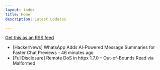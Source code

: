 ```yaml
---
layout: index
title: Home
description: Latest Updates

---
```


[Get this as an RSS feed](/feed.rss)

<!-- SecOps start -->

- [HackerNews] WhatsApp Adds AI-Powered Message Summaries for Faster Chat Previews - 46 minutes ago
- [FullDisclosure] Remote DoS in httpx 1.7.0 – Out-of-Bounds Read via Malformed <title> Tag - 2 hours ago
- [RegisterSoftware] Japanese company using mee-AI-ow to detect stressed cats - 3 hours ago
- [BleepingComputer] Hacker 'IntelBroker' charged in US for global data theft breaches - 4 hours ago
- [BleepingComputer] British hacker 'IntelBroker' charged with $25M in cybercrime damages - 5 hours ago
- [GrahamCluley] Smashing Security podcast #423: Operation Endgame, deepfakes, and dead slugs - 5 hours ago
- [1Password] 1Password application becomes unresponsive after certain navigation sequences - 7 hours ago
- [BleepingComputer] Hackers turn ScreenConnect into malware using Authenticode stuffing - 8 hours ago
- [RegisterSec] Citrix bleeds again: This time a zero-day exploited - patch now - 9 hours ago
- [BleepingComputer] Hackers abuse Microsoft ClickOnce and AWS services for stealthy attacks - 10 hours ago
- [BleepingComputer] New wave of ‘fake interviews’ use 35 npm packages to spread malware - 11 hours ago
- [RegisterSec] Amazon's Ring can now use AI to 'learn the routines of your residence' - 12 hours ago
- [RegisterSoftware] Cosmoe: New C++ toolkit for building native Wayland apps - 12 hours ago
- [RegisterSec] Computer vision research feeds surveillance tech as patent links spike 5× - 12 hours ago
- [BleepingComputer] Google releases Gemini CLI with free Gemini 2.5 Pro - 12 hours ago
- [RegisterSec] Supply chain attacks surge with orgs 'flying blind' about dependencies - 13 hours ago
- [BleepingComputer] Citrix warns of NetScaler vulnerability exploited in DoS attacks - 13 hours ago
- [HackerNews] nOAuth Vulnerability Still Affects 9% of Microsoft Entra SaaS Apps Two Years After Discovery - 13 hours ago
- [BleepingComputer] WinRAR patches bug letting malware launch from extracted archives - 13 hours ago
- [RegisterSoftware] Hyperscalers to eat 61% of global datacenter capacity by decade's end - 14 hours ago
- [BleepingComputer] New 'CitrixBleed 2' NetScaler flaw let hackers hijack sessions - 14 hours ago
- [HackerNews] Citrix Releases Emergency Patches for Actively Exploited CVE-2025-6543 in NetScaler ADC - 14 hours ago
- [RegisterSec] French cybercrime police arrest five suspected BreachForums admins - 15 hours ago
- [CloudFlare] SCL (Santiago) on 2025-07-02 - 15 hours ago
- [BleepingComputer] BreachForums hacking forum operators reportedly arrested in France - 16 hours ago
- [RegisterSoftware] CloudBees CEO says customers are slowing down on 'black box' code from AIs - 16 hours ago
- [HIBP] Have Fun Teaching - 27,126 breached accounts - 16 hours ago
- [HIBP] Robinsons Malls - 195,597 breached accounts - 16 hours ago
- [RegisterSoftware] Microsoft dangles extended Windows 10 support in exchange for Reward Points - 17 hours ago
- [SecurityWeek] Thousands of SaaS Apps Could Still Be Susceptible to nOAuth - 17 hours ago
- [HackerNews] Citrix Bleed 2 Flaw Enables Token Theft; SAP GUI Flaws Risk Sensitive Data Exposure - 17 hours ago
- [SecurityWeek] Microsoft Offers Free Windows 10 Extended Security Update Options as EOS Nears - 17 hours ago
- [SecurityWeek] Hackers Abuse ConnectWise to Hide Malware - 18 hours ago
- [RegisterSoftware] Anthropic: All the major AI models will blackmail us if pushed hard enough - 18 hours ago
- [RegisterSoftware] Germany asks if US hyperscalers hold keys to AI kingdom - 19 hours ago
- [SecurityWeek] SonicWall Warns of Trojanized NetExtender Stealing User Information - 19 hours ago
- [SecurityWeek] Why Sincerity Is a Strategic Asset in Cybersecurity - 19 hours ago
- [SecurityWeek] New Vulnerabilities Expose Millions of Brother Printers to Hacking - 19 hours ago
- [HackerNews] Beware the Hidden Risk in Your Entra Environment - 19 hours ago
- [HackerNews] Pro-Iranian Hacktivist Group Leaks Personal Records from the 2024 Saudi Games - 19 hours ago
- [GrahamCluley] Cybercrime is surging across Africa - 19 hours ago
- [SecurityWeek] Code Execution Vulnerability Patched in GitHub Enterprise Server - 20 hours ago
- [RegisterSoftware] Brit politicians question Fujitsu's continued role in public sector contracts - 20 hours ago
- [SecurityWeek] Chrome 138, Firefox 140 Patch Multiple Vulnerabilities - 20 hours ago
- [HackerNews] SonicWall NetExtender Trojan and ConnectWise Exploits Used in Remote Access Attacks - 21 hours ago
- [RegisterSec] UK govt dept website that campaigns against encryption hijacked to advertise ... payday loans - 21 hours ago
- [SecurityWeek] Mainline Health, Select Medical Each Disclose Data Breaches Impacting 100,000 People - 21 hours ago
- [RegisterSoftware] Bank of England expands data and cloud framework by £26.7 million after revising data strategy - 22 hours ago
- [HackerNews] North Korea-linked Supply Chain Attack Targets Developers with 35 Malicious npm Packages - 22 hours ago
- [RegisterSoftware] HPE Aruba boasts that when network problems come along, its AI will whip them into shape - 22 hours ago
- [SecurityWeek] Russian APT Hits Ukrainian Government With New Malware via Signal - 23 hours ago
- [RegisterSoftware] Anthropic won't fix a bug in its SQLite MCP server - 1 day ago
- [CloudFlare] SIN (Singapore) on 2025-07-02 - 1 day ago
- [CloudFlare] SIN (Singapore) on 2025-07-03 - 1 day ago
- [HackerNews] Microsoft Extends Windows 10 Security Updates for One Year with New Enrollment Options - 1 day ago
- [RegisterSoftware] Tesla Robotaxi videos show Elon's way behind Waymo - 1 day ago
- [BleepingComputer] Google rolls out text-to-image model Imagen 4 for free - 1 day ago
- [BleepingComputer] Claude catches up to ChatGPT with built-in memory support - 1 day ago
- [RegisterSoftware] Just say no to NO FAKES Act, EFF argues - 1 day ago
- [BleepingComputer] Google Cloud donates A2A AI protocol to the Linux Foundation - 1 day ago
- [RegisterSec] Don't panic, but it's only a matter of time before critical 'CitrixBleed 2' is under attack - 1 day ago
- [RegisterSoftware] Psylo browser tries to obscure digital fingerprints by giving every tab its own IP address - 1 day ago
- [RegisterSec] Psylo browser tries to obscure digital fingerprints by giving every tab its own IP address - 1 day ago
- [BleepingComputer] SonicWall warns of trojanized NetExtender stealing VPN logins - 1 day ago
- [RegisterSoftware] LLMs can hoover up data from books, judge rules - 1 day ago
- [HackerNews] New U.S. Visa Rule Requires Applicants to Set Social Media Account Privacy to Public - 1 day ago
- [BleepingComputer] Windows 10 KB5061087 update released with 13 changes and fixes - 1 day ago
- [RegisterSoftware] Mozilla rolls out Firefox 140 with ESR status and fresh features - 1 day ago
- [RegisterSec] Beware of fake SonicWall VPN app that steals users' credentials - 1 day ago
- [CloudFlare] FRA (Frankfurt) on 2025-06-27 - 1 day ago
- [GrahamCluley] The AI Fix #56: ChatGPT traps man in a cult of one, and AI is actually stupid - 1 day ago
- [BleepingComputer] Trezor’s support platform abused in crypto theft phishing attacks - 1 day ago
- [BleepingComputer] Windows 10 users can get extended security updates using Microsoft points - 1 day ago
- [BleepingComputer] Microsoft fixes known issue that breaks Windows 11 updates - 1 day ago
- [RegisterSoftware] HPE puts all its chips in the agentic AI pot - 1 day ago
- [IT Governance] How to Write a GDPR Data Privacy Notice – Updated Guide and Template for 2025 - 1 day ago
- [BleepingComputer] New FileFix attack weaponizes Windows File Explorer for stealthy commands - 1 day ago
- [RegisterSec] The vulnerability management gap no one talks about - 1 day ago
- [BleepingComputer] How Today’s Pentest Models Compare and Why Continuous Wins - 1 day ago
- [RegisterSoftware] AI may be after your job, but this AI agent promises to help you get a new one - 1 day ago
- [BleepingComputer] FileFix attack weaponizes Windows File Explorer for stealthy commands - 1 day ago
- [GrahamCluley] Aflac, one of the USA’s largest insurers, is the latest to fall “under siege” to hackers - 1 day ago
- [RegisterSoftware] Microsoft is about to retire default outbound access for VMs in Azure - 1 day ago
- [HackerNews] Hackers Target Over 70 Microsoft Exchange Servers to Steal Credentials via Keyloggers - 1 day ago
- [HackerNews] Researchers Find Way to Shut Down Cryptominer Campaigns Using Bad Shares and XMRogue - 1 day ago
- [Slack] Incident: Messages on iOS not sending correctly - 1 day ago
- [BleepingComputer] US House bans WhatsApp on staff devices over security concerns - 1 day ago
- [SecurityWeek] Siemens Notifies Customers of Microsoft Defender Antivirus Issue - 1 day ago
- [RegisterSoftware] Xlibre forks to the rescue – but Kubuntu gives X11 the boot - 1 day ago
- [CloudFlare] BEG (Belgrade) on 2025-06-26 - 1 day ago
- [GrahamCluley] Marks & Spencer ransomware attack was good news for other retailers - 1 day ago
- [HackerNews] Between Buzz and Reality: The CTEM Conversation We All Need - 1 day ago
- [RegisterSec] Four REvil ransomware crooks walk free, escape gulag fate, after admitting guilt - 1 day ago
- [HackerNews] Hackers Exploit Misconfigured Docker APIs to Mine Cryptocurrency via Tor Network - 1 day ago
- [SecurityWeek] Prometei Botnet Activity Spikes - 1 day ago
- [SecurityWeek] Identity Is the New Perimeter: Why Proofing and Verification Are Business Imperatives - 1 day ago
- [GitHub] Repository Navigation Bar Missing in GitHub Enterprise Cloud - 1 day ago
- [SecurityWeek] Chinese APT Hacking Routers to Build Espionage Infrastructure - 1 day ago
- [CloudFlare] BGW (Baghdad) on 2025-06-28 - 1 day ago
- [SecurityWeek] Photo-Stealing Spyware Sneaks Into Apple App Store, Google Play - 1 day ago
- [RegisterSoftware] Datacenter market offers us captive customer base, say investors - 1 day ago
- [HackerNews] APT28 Uses Signal Chat to Deploy BEARDSHELL Malware and COVENANT in Ukraine - 1 day ago
- [HackerNews] U.S. House Bans WhatsApp on Official Devices Over Security and Data Protection Issues - 1 day ago
- [CloudFlare] BSR (Basra) on 2025-06-28 - 1 day ago
- [SecurityWeek] Apple, Netflix, Microsoft Sites ‘Hacked’ for Tech Support Scams - 1 day ago
- [CloudFlare] NJF (Najaf) on 2025-06-28 - 1 day ago
- [RegisterSoftware] Tiling terminal multiplexers for the console connoisseur - 1 day ago
- [CloudFlare] XNH (Nasiriyah) on 2025-06-28 - 1 day ago
- [CloudFlare] BGW (Baghdad) on 2025-06-29 - 1 day ago
- [CloudFlare] BSR (Basra) on 2025-06-29 - 1 day ago
- [CloudFlare] NJF (Najaf) on 2025-06-29 - 1 day ago
- [RegisterSec] 'Psylo' browser tries to obscure digital fingerprints by giving every tab its own IP address - 1 day ago
- [RegisterSoftware] 'Psylo' browser tries to obscure digital fingerprints by giving every tab its own IP address - 1 day ago
- [CloudFlare] XNH (Nasiriyah) on 2025-06-29 - 1 day ago
- [RegisterSoftware] 'Psylo' browser tries to obscure digital fingerprints by giving very tab its own IP address - 2 days ago
- [RegisterSoftware] Lenovo shows what a Chromebook packing a MediaTek Kompanio Ultra can do - 2 days ago
- [RegisterSec] 'Psylo' browser tries to obscure digital fingerprints by giving very tab its own IP address - 2 days ago
- [CloudFlare] BGW (Baghdad) on 2025-07-01 - 2 days ago
- [CloudFlare] BSR (Basra) on 2025-07-01 - 2 days ago
- [CloudFlare] NJF (Najaf) on 2025-07-01 - 2 days ago
- [CloudFlare] XNH (Nasiriyah) on 2025-07-01 - 2 days ago
- [DataBreaches] Russian-linked hackers appear to have launched a crippling cyberattack on Western New Mexico University - 1 month ago
- [DataBreaches] SK Telecom vows to take full responsibility for damage from recent data leak - 1 month ago
- [HackerNews] Storm-1977 Hits Education Clouds with AzureChecker, Deploys 200+ Crypto Mining Containers - 2 months ago
- [FullDisclosure] Microsoft ".library-ms" File / NTLM Information Disclosure (Resurrected 2025) - 2 months ago
- [FullDisclosure] Ruby on Rails Cross-Site Request Forgery - 2 months ago
- [FullDisclosure] Inedo ProGet Insecure Reflection and CSRF Vulnerabilities - 2 months ago
- [FullDisclosure] [IWCC 2025] CfP: 14th International Workshop on Cyber Crime -	Ghent, Belgium, Aug 11-14, 2025 - 2 months ago
- [TroyHunt] Weekly Update 449 - 2 months ago
- [DataBreaches] North Dakota Expands Data Security Requirements and Issues New Licensing Requirements for Brokers - 2 months ago
- [RegisterSoftware] Build your own antisocial writing rig with DOS and a $2 USB key - 2 months ago
- [SecurityWeek] Cynomi Raises $37 Million Series B to Expand Its vCISO Platform - 2 months ago
- [DataBreaches] Oregon court dismisses lawsuit over 2023 MOVEit data breach affecting 3.5 million Oregonians - 2 months ago
- [DataBreaches] High Court rules landlord entitled to additional £6m indemnity from insurance broker after data breach - 2 months ago
- [DataBreaches] Oregon DEQ won’t say if ransomware group took employee data in cyberattack - 2 months ago
- [HackerNews] ToyMaker Uses LAGTOY to Sell Access to CACTUS Ransomware Gangs for Double Extortion - 2 months ago
- [RegisterSec] Signalgate lessons learned: If creating a culture of security is the goal, America is screwed - 2 months ago
- [DataBreaches] HHS OCR Settles HIPAA Ransomware Cybersecurity Investigation with Comprehensive Neurology, PC - 2 months ago
- [RegisterSec] Amid CVE funding fumble, 'we were mushrooms, kept in the dark,' says board member - 2 months ago
- [CloudFlare] Cloudflare Response Truncation - 2 months ago
- [SecurityWeek] Browser Security Firm SquareX Raises $20 Million - 2 months ago
- [BleepingComputer] Windows 11's Recall AI is now rolling out on Copilot+ PCs - 2 months ago
- [BleepingComputer] Windows 11 KB5055627 update released with 30 new changes, fixes - 2 months ago
- [BleepingComputer] Craft CMS RCE exploit chain used in zero-day attacks to steal data - 2 months ago
- [CloudFlare] HKG (Hong Kong) on 2025-04-29 - 2 months ago
- [RegisterSec] More Ivanti attacks may be on horizon, say experts who are seeing 9x surge in endpoint scans - 2 months ago
- [CloudFlare] DMM (Dammam) on 2025-04-28 - 2 months ago
- [CloudFlare] Increased HTTP 500 Errors in TPE & DEL colos - 2 months ago
- [1Password] 2025-04-28 Events API and Reporting Maintenance - 2 months ago
- [RegisterSoftware] Oh, cool. Microsoft melts bug that froze Server 2025 Remote Desktop sessions - 2 months ago
- [RegisterSec] Oh, cool. Microsoft melts bug that froze Server 2025 Remote Desktop sessions - 2 months ago
- [CloudFlare] DFW (Dallas) on 2025-05-01 - 2 months ago
- [CloudFlare] AKL (Auckland) on 2025-04-28 - 2 months ago
- [CloudFlare] MUC (Munich) on 2025-04-28 - 2 months ago
- [DataBreaches] ELENOR-corp Ransomware: A New Mimic Ransomware Variant Attacking the Healthcare Sector - 2 months ago
- [DataBreaches] Scattered Spider Hacking Suspect Extradited to US From Spain - 2 months ago
- [DataBreaches] Several more lawsuits filed against Frederick Health Hospital related to data breach, cybersecurity failures - 2 months ago
- [DataBreaches] FBI IC3, Verizon DBIR, Google M-Trends reports are out—here’s the conclusions! - 2 months ago
- [CloudFlare] Connectivity issues for Regional Services in India - 2 months ago
- [RegisterSec] M&amp;S stops online orders as 'cyber incident' issues worsen - 2 months ago
- [RegisterSec] Emergency patch for potential SAP zero-day that could grant full system control - 2 months ago
- [CloudFlare] SSL Certificate Provisioning Delays - 2 months ago
- [BleepingComputer] Mobile provider MTN says cyberattack compromised customer data - 2 months ago
- [BleepingComputer] Marks & Spencer pauses online orders after cyberattack - 2 months ago
- [HackerNews] North Korean Hackers Spread Malware via Fake Crypto Firms and Job Interview Lures - 2 months ago
- [BleepingComputer] Windows "inetpub" security fix can be abused to block future updates - 2 months ago
- [SecurityWeek] Former Google Cloud CISO Phil Venables Joins Ballistic Ventures - 2 months ago
- [BleepingComputer] Baltimore City Public Schools data breach affects over 31,000 people - 2 months ago
- [SecurityWeek] M-Trends 2025: State-Sponsored IT Workers Emerge as Global Threat - 2 months ago
- [BleepingComputer] SAP fixes suspected Netweaver zero-day exploited in attacks - 2 months ago
- [SecurityWeek] Lattica Emerges From Stealth With FHE Platform for AI - 2 months ago
- [RegisterSoftware] Google admits depreciation costs are soaring amid furious bit barn build - 2 months ago
- [CloudFlare] SIN (Singapore) on 2025-05-19 - 2 months ago
- [CloudFlare] SIN (Singapore) on 2025-05-20 - 2 months ago
- [CloudFlare] SIN (Singapore) on 2025-05-27 - 2 months ago
- [SecurityWeek] Inside the Verizon 2025 DBIR: Five Trends That Signal a Shift in the Cyber Threat Economy - 2 months ago
- [BleepingComputer] SAP fixes critical Netweaver flaw exploited in attacks - 2 months ago
- [HackerNews] New Critical SAP NetWeaver Flaw Exploited to Drop Web Shell, Brute Ratel Framework - 2 months ago
- [CloudFlare] CPT (Cape Town) on 2025-04-29 - 2 months ago
- [CloudFlare] SIN (Singapore) on 2025-05-13 - 2 months ago
- [CloudFlare] SIN (Singapore) on 2025-05-28 - 2 months ago
- [SecurityWeek] In Other News: Prison for Disney Hacker, MITRE ATT&CK v17, Massive DDoS Botnet - 2 months ago
- [SecurityWeek] Manifest Raises $15 Million for SBOM Management Platform - 2 months ago
- [SecurityWeek] Scamnetic Raises $13 Million to Prevent Scams in Real Time - 2 months ago
- [CloudFlare] Issues with AI Gateway Performance - 2 months ago
- [CloudFlare] SIN (Singapore) on 2025-05-14 - 2 months ago
- [CloudFlare] PPT (Tahiti) on 2025-04-28 - 2 months ago
- [CloudFlare] SIN (Singapore) on 2025-05-21 - 2 months ago
- [SecurityWeek] South Korean Companies Targeted by Lazarus via Watering Hole Attacks, Zero-Days - 2 months ago
- [CloudFlare] CHC (Christchurch) on 2025-04-28 - 2 months ago
- [SecurityWeek] RSA Conference 2025 – Pre-Event Announcements Summary (Part 2) - 2 months ago
- [RegisterSoftware] £136M government grant saves troubled Post Office from suboptimal IT - 2 months ago
- [CloudFlare] SUV (Suva) on 2025-04-28 - 2 months ago
- [HackerNews] Why NHIs Are Security's Most Dangerous Blind Spot - 2 months ago
- [HackerNews] SAP Confirms Critical NetWeaver Flaw Amid Suspected Zero-Day Exploitation by Hackers - 2 months ago
- [CloudFlare] NOU (Noumea) on 2025-04-28 - 2 months ago
- [RegisterSoftware] £13M government grant saves troubled Post Office from suboptimal IT - 2 months ago
- [GrahamCluley] Hackers access sensitive SIM card data at South Korea’s largest telecoms company - 2 months ago
- [CloudFlare] CBR (Canberra) on 2025-04-28 - 2 months ago
- [CloudFlare] VIE (Vienna) on 2025-04-28 - 2 months ago
- [RegisterSec] Claims assistance firm fined for cold-calling people who put themselves on opt-out list - 2 months ago
- [BleepingComputer] FBI seeks help to unmask Salt Typhoon hackers behind telecom breaches - 2 months ago
- [SecurityWeek] All Major Gen-AI Models Vulnerable to ‘Policy Puppetry’ Prompt Injection Attack - 2 months ago
- [SecurityWeek] SAP Zero-Day Possibly Exploited by Initial Access Broker - 2 months ago
- [HackerNews] DslogdRAT Malware Deployed via Ivanti ICS Zero-Day CVE-2025-0282 in Japan Attacks - 2 months ago
- [HackerNews] Researchers Identify Rack::Static Vulnerability Enabling Data Breaches in Ruby Servers - 2 months ago
- [SecurityWeek] Hackers Exploit Palo Alto Firewall Vulnerability Day After Disclosure - 4 months ago
- [SecurityWeek] SGNL Raises $30 Million for Identity Management Solution - 4 months ago
- [SecurityWeek] New Windows Zero-Day Exploited by Chinese APT: Security Firm - 4 months ago
- [SecurityWeek] Salt Typhoon Targeting Old Cisco Vulnerabilities in Fresh Telecom Hacks - 4 months ago
- [RegisterSoftware] After clash over Rust in Linux, now Asahi lead quits distro, slams Linus' kernel leadership - 4 months ago
- [RegisterSoftware] Lawyers face judge's wrath after AI cites made-up cases in fiery hoverboard lawsuit - 4 months ago
- [SecurityWeek] SonicWall Firewall Vulnerability Exploited After PoC Publication - 4 months ago
- [RegisterSoftware] Chinese AI marches on as Baidu makes its chatbot free, Alibaba scores Apple deal - 4 months ago
- [SecurityWeek] In Other News: $10,000 YouTube Flaw, Cybereason CEO Sues Investors, New OT Security Tool - 4 months ago
- [RegisterSec] Chinese spies suspected of 'moonlighting' as tawdry ransomware crooks - 4 months ago
- [SecurityWeek] Meta Paid Out Over $2.3 Million in Bug Bounties in 2024 - 4 months ago
- [RegisterSoftware] HPE says blocking Juniper buy is a sure Huawei to ensure China and Cisco thrive - 4 months ago
- [RegisterSec] Watchdog ponders why Apple doesn't apply its strict app tracking rules to itself - 4 months ago
- [SecurityWeek] Rising Tides: Lesley Carhart on Bridging Enterprise Security and OT—and Improving the Human Condition - 4 months ago
- [RegisterSoftware] Why do younger coders struggle to break through the FOSS graybeard barrier? - 4 months ago
- [RegisterSec] 2 charged over alleged New IRA terrorism activity linked to cops' spilled data - 4 months ago
- [RegisterSoftware] Datacenter energy demand in bitbarn 'capital of the world' Virginia nearly doubled in second half of 2024 - 4 months ago
- [SecurityWeek] Sean Cairncross is Trump Nominee for National Cyber Director - 4 months ago
- [RegisterSec] Critical PostgreSQL bug tied to zero-day attack on US Treasury - 4 months ago
- [RegisterSoftware] Users await the fine print on SAP Business Suite reboot - 4 months ago
- [SecurityWeek] Virginia Attorney General’s Office Struck by Cyberattack Targeting Attorneys’ Computer Systems - 4 months ago
- [CloudFlare] Pages 1014/403 errors - 4 months ago
- [CloudFlare] D1 API failures - 4 months ago
- [CloudFlare] D1 Dashboard issues - 4 months ago
- [CloudFlare] Network Performance Issues in Portland - 4 months ago
- [CloudFlare] CMH (Columbus) on 2025-02-14 - 4 months ago
- [CloudFlare] MFE (McAllen) on 2025-02-14 - 4 months ago
- [CloudFlare] CASB Google Workspace Findings Lag - 4 months ago
- [HackerNews] PostgreSQL Vulnerability Exploited Alongside BeyondTrust Zero-Day in Targeted Attacks - 4 months ago
- [BleepingComputer] whoAMI attacks give hackers code execution on Amazon EC2 instances - 4 months ago
- [CloudFlare] YUL (Montréal) on 2025-02-17 - 4 months ago
- [BleepingComputer] Microsoft fixes bug causing Windows Server 2025 boot errors - 4 months ago
- [HackerNews] RansomHub Becomes 2024’s Top Ransomware Group, Hitting 600+ Organizations Globally - 4 months ago
- [CloudFlare] VNO (Vilnius) on 2025-02-17 - 4 months ago
- [BleepingComputer] Chinese hackers breach more US telecoms via unpatched Cisco routers - 4 months ago
- [CloudFlare] LHR (London) on 2025-02-18 - 4 months ago
- [HackerNews] Microsoft: Russian-Linked Hackers Using 'Device Code Phishing' to Hijack Accounts - 4 months ago
- [BleepingComputer] PostgreSQL flaw exploited as zero-day in BeyondTrust breach - 4 months ago
- [CloudFlare] FRA (Frankfurt) on 2025-02-18 - 4 months ago
- [HackerNews] AI-Powered Social Engineering: Ancillary Tools and Techniques - 4 months ago
- [BleepingComputer] Malicious PirateFi game infects Steam users with Vidar malware - 4 months ago
- [HackerNews] Lazarus Group Deploys Marstech1 JavaScript Implant in Targeted Developer Attacks - 4 months ago
- [CloudFlare] PRG (Prague) on 2025-02-18 - 4 months ago
- [BleepingComputer] SonicWall firewall bug leveraged in attacks after PoC exploit release - 4 months ago
- [CloudFlare] IAD (Ashburn) on 2025-02-18 - 4 months ago
- [CloudFlare] FRA (Frankfurt) on 2025-02-19 - 4 months ago
- [CloudFlare] AMS (Amsterdam) on 2025-02-19 - 4 months ago
- [CloudFlare] LHR (London) on 2025-02-20 - 4 months ago
- [GrahamCluley] US charges two Russian men in connection with Phobos ransomware operation - 4 months ago
- [BrianKrebs] Nearly a Year Later, Mozilla is Still Promoting OneRep - 4 months ago
- [Slack] Incident: Some users may have trouble adding multiple existing workspace members to channels by email address - 4 months ago
- [Slack] Incident: Trouble with adding or triggering steps in Workflow Builder - 4 months ago
- [FullDisclosure] APPLE-SA-01-30-2025-1 GarageBand 10.4.12 - 4 months ago
- [TroyHunt] Weekly Update 437 - 4 months ago
- [HIBP] 9Lives - 109,515 breached accounts - 4 months ago
- [BleepingComputer] Google says hackers abuse Gemini AI to empower their attacks - 4 months ago
- [RegisterSoftware] Intel has officially missed the boat for AI in the datacenter - 4 months ago


<!-- SecOps end -->